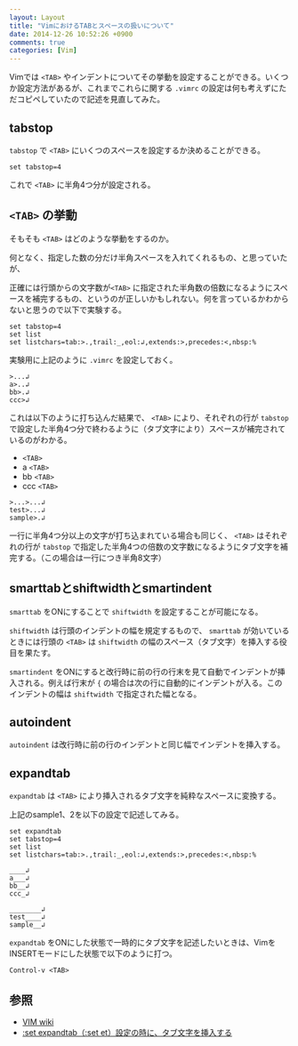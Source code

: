 ```yaml
---
layout: Layout
title: "VimにおけるTABとスペースの扱いについて"
date: 2014-12-26 10:52:26 +0900
comments: true
categories: [Vim]
---
```

Vimでは ```<TAB>``` やインデントについてその挙動を設定することができる。いくつか設定方法があるが、これまでこれらに関する ```.vimrc``` の設定は何も考えずにただコピペしていたので記述を見直してみた。

## tabstop
 ```tabstop``` で ```<TAB>``` にいくつのスペースを設定するか決めることができる。
``` vim
set tabstop=4
```
これで ```<TAB>``` に半角4つ分が設定される。

<!-- more -->

## ```<TAB>``` の挙動
そもそも ```<TAB>``` はどのような挙動をするのか。

何となく、指定した数の分だけ半角スペースを入れてくれるもの、と思っていたが、

正確には行頭からの文字数が```<TAB>``` に指定された半角数の倍数になるようにスペースを補完するもの、というのが正しいかもしれない。何を言っているかわからないと思うので以下で実験する。
``` vim
set tabstop=4
set list
set listchars=tab:>.,trail:_,eol:↲,extends:>,precedes:<,nbsp:%
```
実験用に上記のように ```.vimrc``` を設定しておく。
```vim sample1
>...↲
a>..↲
bb>.↲
ccc>↲
```
これは以下のように打ち込んだ結果で、 ```<TAB>``` により、それぞれの行が ```tabstop``` で設定した半角4つ分で終わるように（タブ文字により）スペースが補完されているのがわかる。

* ```<TAB>```
* a ```<TAB>```
* bb ```<TAB>```
* ccc ```<TAB>```

``` vim sample2
>...>...↲
test>...↲
sample>.↲
```
一行に半角4つ分以上の文字が打ち込まれている場合も同じく、 ```<TAB>``` はそれぞれの行が ```tabstop``` で指定した半角4つの倍数の文字数になるようにタブ文字を補完する。（この場合は一行につき半角8文字）

## smarttabとshiftwidthとsmartindent
 ```smarttab``` をONにすることで ```shiftwidth``` を設定することが可能になる。

 ```shiftwidth``` は行頭のインデントの幅を規定するもので、 ```smarttab``` が効いているときには行頭の ```<TAB>``` は ```shiftwidth``` の幅のスペース（タブ文字）を挿入する役目を果たす。

 ```smartindent``` をONにすると改行時に前の行の行末を見て自動でインデントが挿入される。例えば行末が ```{``` の場合は次の行に自動的にインデントが入る。このインデントの幅は ```shiftwidth``` で指定された幅となる。

## autoindent
 ```autoindent``` は改行時に前の行のインデントと同じ幅でインデントを挿入する。

## expandtab
 ```expandtab``` は ```<TAB>``` により挿入されるタブ文字を純粋なスペースに変換する。

上記のsample1、2を以下の設定で記述してみる。
``` vim
set expandtab
set tabstop=4
set list
set listchars=tab:>.,trail:_,eol:↲,extends:>,precedes:<,nbsp:%
```
``` vim sample1'
____↲
a___↲
bb__↲
ccc_↲
```
``` vim sample2'
________↲
test____↲
sample__↲
```
 ```expandtab``` をONにした状態で一時的にタブ文字を記述したいときは、VimをINSERTモードにした状態で以下のように打つ。
``` vim
Control-v <TAB>
```

## 参照
* [VIM wiki](http://vimwiki.net/?FrontPage)
* [:set expandtab（:set et）設定の時に、タブ文字を挿入する ](http://nanasi.jp/articles/howto/editing/et-inserttab.html)

